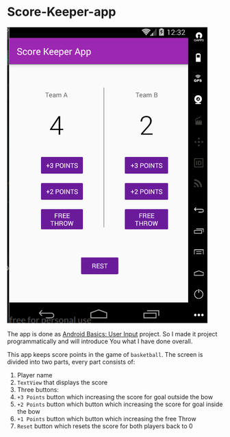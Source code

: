 # Score-Keeper-app

![](https://github.com/TalaatMagdy/ScoreKeeperApp/blob/master/screen.png)

The app is done as [Android Basics: User Input](https://www.udacity.com/course/android-basics-user-input--ud836) project. So I made it project programmatically and will introduce You what I have done overall.

This app keeps score points in the game of `basketball`. The screen is divided into two parts, every part consists of:

1. Player name
2. `TextView` that displays the score 
3. Three buttons:
  1. `+3 Points` button which increasing the score for goal outside the bow
  2. `+2 Points` button which button which increasing the score for goal inside the bow
  3. `+1 Points` button which button which increasing the free Throw
4. `Reset` button which resets the score for both players back to 0    

